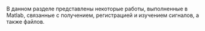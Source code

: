 В данном разделе представлены некоторые работы, выполненные в Matlab, связанные с получением, регистрацией и изучением сигналов, а также файлов.
